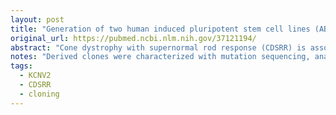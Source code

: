 ```yaml
---
layout: post
title: "Generation of two human induced pluripotent stem cell lines (ABi001-A and ABi002-A) from cone dystrophy with supernormal rod response patients caused by KCNV2 mutation"
original_url: https://pubmed.ncbi.nlm.nih.gov/37121194/
abstract: "Cone dystrophy with supernormal rod response (CDSRR) is associated with pathogenic variants of the KCNV2 gene that result in severe symptoms, including color vision defects, decreased visual acuity, and specific changes in electroretinogram responses. Two iPSC lines were obtained from two patients in the same family with different types of mutations in the KCNV2 gene. These lines could serve as a useful model for studying the pathogenetic mechanism and treatment development for CDSRR. PBMCs from donors have been reprogrammed into iPSC lines. Derived clones were characterized with mutation sequencing, analysis of common pluripotency-associated markers at the protein levels, and in vitro differentiation studies."
notes: "Derived clones were characterized with mutation sequencing, analysis of common pluripotency-associated markers at the protein levels, and in vitro differentiation studies."
tags:
  - KCNV2
  - CDSRR
  - cloning
---
```

